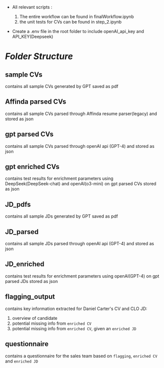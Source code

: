 * All relevant scripts :
    1. The entire workflow can be found in finalWorkflow.ipynb
    2. the unit tests for CVs can be found in step_2.ipynb
    
* Create a .env file in the root folder to include openAI_api_key and API_KEY(Deepseek)

# *Folder Structure*

## sample CVs

contains all sample CVs generated by GPT saved as pdf

## Affinda parsed CVs

contains all sample CVs parsed through Affinda resume parser(legacy) and stored as json

## gpt parsed CVs

contains all sample CVs parsed through openAI api (GPT-4) and stored as json 
 
## gpt enriched CVs

contains test results for enrichment parameters using DeepSeek(DeepSeek-chat) and openAI(o3-mini) on gpt parsed CVs stored as json

## JD_pdfs

contains all sample JDs generated by GPT saved as pdf

## JD_parsed

contains all sample JDs parsed through openAI api (GPT-4) and stored as json 

## JD_enriched

contains test results for enrichment parameters using openAI(GPT-4) on gpt parsed JDs stored as json

## flagging_output

contains key information extracted for Daniel Carter's CV and CLO JD:
1. overview of candidate
2. potential missing info from `enriched CV`
3. potential missing info from `enriched CV`, given an `enriched JD`
   
## questionnaire

contains a questionnaire for the sales team based on `flagging`, `enriched CV` and `enriched JD`

